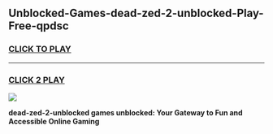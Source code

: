 
## Unblocked-Games-dead-zed-2-unblocked-Play-Free-qpdsc
<h3>
<a href="https://premium76.site?title=dead-zed-2-unblocked&ref=23A">CLICK TO PLAY</a></h3>
<hr>

<h3>
<a href="https://premium76.site?title=dead-zed-2-unblocked&ref=23A">CLICK 2 PLAY</a>
  
</h3>

<a href="https://premium76.site?title=dead-zed-2-unblocked&ref=23A"><img src="https://clearcache.store/games.png"></a>


**dead-zed-2-unblocked games unblocked: Your Gateway to Fun and Accessible Online Gaming**
